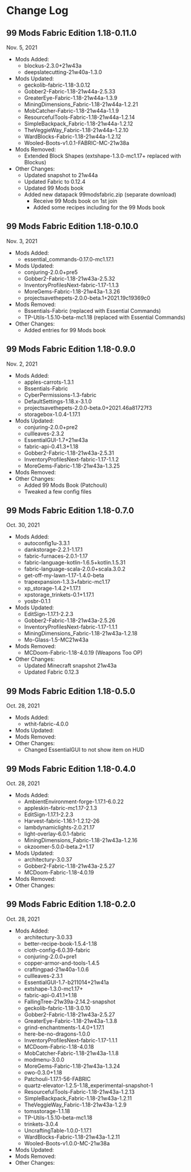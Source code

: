 # Change Log

## 99 Mods Fabric Edition 1.18-0.11.0

Nov. 5, 2021

- Mods Added:
  - blockus-2.3.0+21w43a
  - deepslatecutting-21w40a-1.3.0
- Mods Updated:
  - geckolib-fabric-1.18-3.0.12
  - Gobber2-Fabric-1.18-21w44a-2.5.33
  - GreaterEye-Fabric-1.18-21w44a-1.3.9
  - MiningDimensions_Fabric-1.18-21w44a-1.2.21
  - MobCatcher-Fabric-1.18-21w44a-1.1.9
  - ResourcefulTools-Fabric-1.18-21w44a-1.2.14
  - SimpleBackpack_Fabric-1.18-21w44a-1.2.12
  - TheVeggieWay_Fabric-1.18-21w44a-1.2.10
  - WardBlocks-Fabric-1.18-21w44a-1.2.12
  - Wooled-Boots-v1.0.1-FABRIC-MC-21w38a
- Mods Removed:
  - Extended Block Shapes (extshape-1.3.0-mc1.17+ replaced with Blockus)
- Other Changes:
  - Updated snapshot to 21w44a
  - Updated Fabric to 0.12.4
  - Updated 99 Mods book
  - Added new datapack 99modsfabric.zip (separate download)
    - Receive 99 Mods book on 1st join
    - Added some recipes including for the 99 Mods book

## 99 Mods Fabric Edition 1.18-0.10.0

Nov. 3, 2021

- Mods Added:
  - essential_commands-0.17.0-mc1.17.1
- Mods Updated:
  - conjuring-2.0.0+pre5
  - Gobber2-Fabric-1.18-21w43a-2.5.32
  - InventoryProfilesNext-fabric-1.17-1.1.3
  - MoreGems-Fabric-1.18-21w43a-1.3.26
  - projectsavethepets-2.0.0-beta.1+2021.19c19369c0
- Mods Removed:
  - Bssentials-Fabric (replaced with Essential Commands)
  - TP-Utils-1.5.10-beta-mc1.18 (replaced with Essential Commands)
- Other Changes:
  - Added entries for 99 Mods book

## 99 Mods Fabric Edition 1.18-0.9.0

Nov. 2, 2021

- Mods Added:
  - apples-carrots-1.3.1
  - Bssentials-Fabric
  - CyberPermissions-1.3-fabric
  - DefaultSettings-1.18.x-3.1.0
  - projectsavethepets-2.0.0-beta.0+2021.46a81727f3
  - storagebox-1.0.4-1.17.1
- Mods Updated:
  - conjuring-2.0.0+pre2
  - cullleaves-2.3.2
  - EssentialGUI-1.7+21w43a
  - fabric-api-0.41.3+1.18
  - Gobber2-Fabric-1.18-21w43a-2.5.31
  - InventoryProfilesNext-fabric-1.17-1.1.2
  - MoreGems-Fabric-1.18-21w43a-1.3.25
- Mods Removed:
- Other Changes:
  - Added 99 Mods Book (Patchouli)
  - Tweaked a few config files

## 99 Mods Fabric Edition 1.18-0.7.0

Oct. 30, 2021

- Mods Added:
  - autoconfig1u-3.3.1
  - dankstorage-2.2.1-1.17.1
  - fabric-furnaces-2.0.1-1.17
  - fabric-language-kotlin-1.6.5+kotlin.1.5.31
  - fabric-language-scala-2.0.0+scala.3.0.2
  - get-off-my-lawn-1.17-1.4.0-beta
  - trapexpansion-1.3.3+fabric-mc1.17
  - xp_storage-1.4.2+1.17.1
  - xpstorage_trinkets-0.1+1.17.1
  - yosbr-0.1.1
- Mods Updated:
  - EditSign-1.17.1-2.2.3
  - Gobber2-Fabric-1.18-21w43a-2.5.26
  - InventoryProfilesNext-fabric-1.17-1.1.1
  - MiningDimensions_Fabric-1.18-21w43a-1.2.18
  - Mo-Glass-1.5-MC21w43a
- Mods Removed:
  - MCDoom-Fabric-1.18-4.0.19 (Weapons Too OP)
- Other Changes:
  - Updated Minecraft snapshot 21w43a
  - Updated Fabric 0.12.3

## 99 Mods Fabric Edition 1.18-0.5.0

Oct. 28, 2021

- Mods Added:
  - wthit-fabric-4.0.0
- Mods Updated:
- Mods Removed:
- Other Changes:
  - Changed EssentialGUI to not show item on HUD

## 99 Mods Fabric Edition 1.18-0.4.0

Oct. 28, 2021

- Mods Added:
  - AmbientEnvironment-forge-1.17.1-6.0.22
  - appleskin-fabric-mc1.17-2.1.3
  - EditSign-1.17.1-2.2.3
  - Harvest-fabric-1.16.1-1.2.12-26
  - lambdynamiclights-2.0.21.17
  - light-overlay-6.0.1-fabric
  - MiningDimensions_Fabric-1.18-21w43a-1.2.16
  - okzoomer-5.0.0-beta.2+1.17
- Mods Updated:
  - architectury-3.0.37
  - Gobber2-Fabric-1.18-21w43a-2.5.27
  - MCDoom-Fabric-1.18-4.0.19
- Mods Removed:
- Other Changes:

## 99 Mods Fabric Edition 1.18-0.2.0

Oct. 28, 2021

- Mods Added:
  - architectury-3.0.33
  - better-recipe-book-1.5.4-1.18
  - cloth-config-6.0.39-fabric
  - conjuring-2.0.0+pre1
  - copper-armor-and-tools-1.4.5
  - craftingpad-21w40a-1.0.6
  - cullleaves-2.3.1
  - EssentialGUI-1.7-b211014+21w41a
  - extshape-1.3.0-mc1.17+
  - fabric-api-0.41.1+1.18
  - FallingTree-21w39a-2.14.2-snapshot
  - geckolib-fabric-1.18-3.0.10
  - Gobber2-Fabric-1.18-21w43a-2.5.27
  - GreaterEye-Fabric-1.18-21w43a-1.3.8
  - grind-enchantments-1.4.0+1.17.1
  - here-be-no-dragons-1.0.0
  - InventoryProfilesNext-fabric-1.17-1.1.1
  - MCDoom-Fabric-1.18-4.0.18
  - MobCatcher-Fabric-1.18-21w43a-1.1.8
  - modmenu-3.0.0
  - MoreGems-Fabric-1.18-21w43a-1.3.24
  - owo-0.3.0+1.18
  - Patchouli-1.17.1-56-FABRIC
  - quartz-elevator-1.2.5-1.18_experimental-snapshot-1
  - ResourcefulTools-Fabric-1.18-21w43a-1.2.13
  - SimpleBackpack_Fabric-1.18-21w43a-1.2.11
  - TheVeggieWay_Fabric-1.18-21w43a-1.2.9
  - tomsstorage-1.1.18
  - TP-Utils-1.5.10-beta-mc1.18
  - trinkets-3.0.4
  - UncraftingTable-1.0.0-1.17.1
  - WardBlocks-Fabric-1.18-21w43a-1.2.11
  - Wooled-Boots-v1.0.0-MC-21w38a
- Mods Updated:
- Mods Removed:
- Other Changes:
